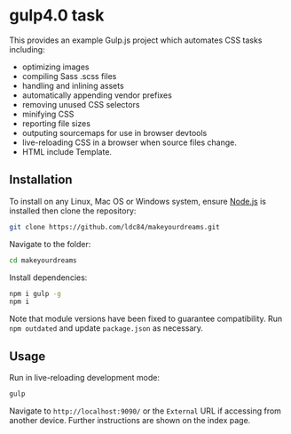 # gulp4.0 task
This provides an example Gulp.js project which automates CSS tasks including:

* optimizing images
* compiling Sass .scss files
* handling and inlining assets
* automatically appending vendor prefixes
* removing unused CSS selectors
* minifying CSS
* reporting file sizes
* outputing sourcemaps for use in browser devtools
* live-reloading CSS in a browser when source files change.
* HTML include Template.


## Installation
To install on any Linux, Mac OS or Windows system, ensure [Node.js](https://nodejs.org/) is installed then clone the repository:

```bash
git clone https://github.com/ldc84/makeyourdreams.git
```

Navigate to the folder:

```bash
cd makeyourdreams
```

Install dependencies:

```bash
npm i gulp -g
npm i
```

Note that module versions have been fixed to guarantee compatibility. Run `npm outdated` and update `package.json` as necessary.


## Usage
Run in live-reloading development mode:

```bash
gulp
```

Navigate to `http://localhost:9090/` or the `External` URL if accessing from another device. Further instructions are shown on the index page.